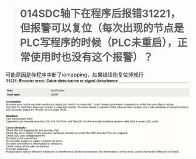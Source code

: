 > # 014SDC轴下在程序后报错31221，但报警可以复位（每次出现的节点是PLC写程序的时候（PLC未重启），正常使用时也没有这个报警）？

可能原因是传程序中断了iomapping，如果错误能复位掉就行
![Img](./FILES/014：SDC轴下在程序后报错31221，但报警可以复位（每次出现的节点是PLC写程序的时候（PLC未重启），正常使用时也没有这个报警）？.md/img-20220530161632.png)
